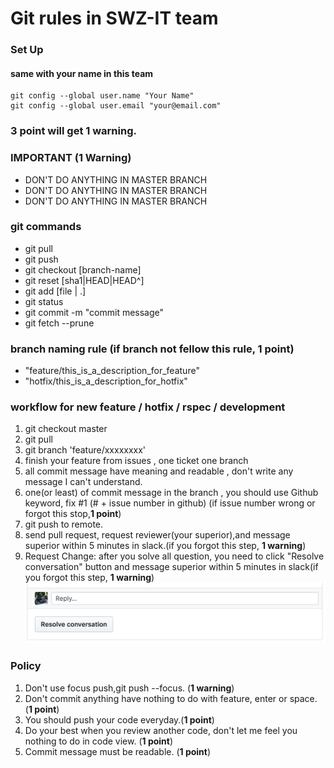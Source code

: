 # Git rules in SWZ-IT team

### Set Up
#### same with your name in this team
```
git config --global user.name "Your Name" 
git config --global user.email "your@email.com" 
```
### 3 point will get 1 warning.

### IMPORTANT (1 Warning)
- DON'T DO ANYTHING IN MASTER BRANCH
- DON'T DO ANYTHING IN MASTER BRANCH
- DON'T DO ANYTHING IN MASTER BRANCH

### git commands
- git pull
- git push
- git checkout [branch-name]
- git reset [sha1|HEAD|HEAD^]
- git add [file | .]
- git status
- git commit -m "commit message"
- git fetch --prune

### branch naming rule (if branch not fellow this rule, **1 point**)
- "feature/this_is_a_description_for_feature"
- "hotfix/this_is_a_description_for_hotfix"

### workflow for new feature / hotfix / rspec / development
1. git checkout master
1. git pull
1. git branch 'feature/xxxxxxxx'
1. finish your feature from issues , one ticket one branch
1. all commit message have meaning and readable , don't write any message I can't understand.
1. one(or least) of commit message in the branch , you should use Github keyword, fix #1 (# + issue number in github) (if issue number wrong or forgot this stop,**1 point**)
1. git push to remote.
1. send pull request, request reviewer(your superior),and message superior within 5 minutes in slack.(if you forgot this step, **1 warning**)
1. Request Change: after you solve all question, you need to click "Resolve conversation" button and message superior within 5 minutes in slack(if you forgot this step, **1 warning**)
![reslove converstaion_button](./images/reslove_converstaion.png)

### Policy
1. Don't use focus push,git push --focus. (**1 warning**) 
1. Don't commit anything have nothing to do with feature, enter or space. (**1 point**)
1. You should push your code everyday.(**1 point**)
1. Do your best when you review another code, don't let me feel you nothing to do in code view. (**1 point**)
1. Commit message must be readable. (**1 point**)